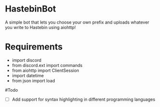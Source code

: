 # HastebinBot
  A simple bot that lets you choose your own prefix and uploads whatever you write to Hastebin using aiohttp!

 # Requirements
  * import discord
  * from discord.ext import commands
  * from aiohttp import ClientSession
  * import datetime 
  * from json import load 

#Todo
 * [ ] Add support for syntax highlighting in different programming languages 
